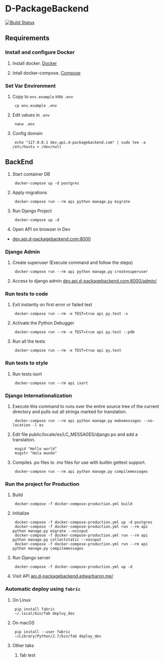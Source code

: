 # D-PackageBackend

[![Build Status](https://travis-ci.com/ebar0n/D-PackageBackend.svg?token=DY8zmJsbUNWWXjfwiUs8&branch=master)](https://travis-ci.com/ebar0n/D-PackageBackend)

## Requirements

### Install and configure Docker

1. Install docker. [Docker](https://docker.github.io/engine/installation/)

1. Intall docker-compose. [Compose](https://docs.docker.com/compose/install/)

### Set Var Environment

1. Copy to `env.example` into `.env`

        cp env.example .env

1. Edit values in `.env`

        nano .env

1. Config domain

        echo "127.0.0.1 dev.api.d-packagebackend.com" | sudo tee -a /etc/hosts > /dev/null

## BackEnd

1. Start container DB

        docker-compose up -d postgres

1. Apply migrations

        docker-compose run --rm api python manage.py migrate

1. Run Django Project

        docker-compose up -d

1. Open API on browser in Dev

* [dev.api.d-packagebackend.com:8000](http://dev.api.d-packagebackend.com:8000)

### Django Admin

1. Create superuser (Execute command and follow the steps)

        docker-compose run --rm api python manage.py createsuperuser

1. Access to django admin [dev.api.d-packagebackend.com:8000/admin/](http://dev.api.d-packagebackend.com:8000/admin/)

### Run tests to code

1. Exit instantly on first error or failed test

        docker-compose run --rm -e TEST=true api py.test -x

1. Activate the Python Debugger

        docker-compose run --rm -e TEST=true api py.test --pdb

1. Run all the tests

        docker-compose run --rm -e TEST=true api py.test

### Run tests to style

1. Run tests isort

        docker-compose run --rm api isort

### Django Internationalization

1. Execute this command to runs over the entire source tree of the current directory and pulls out all strings marked for translation.

        docker-compose run --rm api python manage.py makemessages --no-location -l es

1. Edit file public/locale/es/LC_MESSAGES/django.po and add a translation.

        msgid "Hello world"
        msgstr "Hola mundo"

1. Compiles .po files to .mo files for use with builtin gettext support.

        docker-compose run --rm api python manage.py compilemessages

### Run the project for Production

1. Build

        docker-compose -f docker-compose-production.yml build

1. Initialize

        docker-compose -f docker-compose-production.yml up -d postgres
        docker-compose -f docker-compose-production.yml run --rm api python manage.py migrate --noinput
        docker-compose -f docker-compose-production.yml run --rm api python manage.py collectstatic --noinput
        docker-compose -f docker-compose-production.yml run --rm api python manage.py compilemessages

1. Run Django server

        docker-compose -f docker-compose-production.yml up -d

1. Visit API [api.d-packagebackend.edwarbaron.me/](http://api.d-packagebackend.edwarbaron.me/)

### Automatic deploy using `fabric`

1. On Linux

        pip install fabric
        ~/.local/bin/fab deploy_dev

1. On macOS

        pip install --user fabric
        ~/Library/Python/2.7/bin/fab deploy_dev

1. Other taks

    1. fab test
